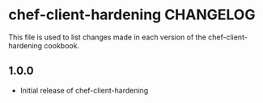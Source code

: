 # chef-client-hardening CHANGELOG

This file is used to list changes made in each version of the chef-client-hardening cookbook.

## 1.0.0
- Initial release of chef-client-hardening
